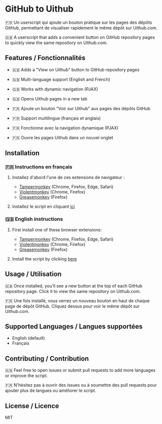 # GitHub to Uithub

🇫🇷 Un userscript qui ajoute un bouton pratique sur les pages des dépôts GitHub, permettant de visualiser rapidement le même dépôt sur Uithub.com.

🇬🇧 A userscript that adds a convenient button on GitHub repository pages to quickly view the same repository on Uithub.com.

## Features / Fonctionnalités

- 🇬🇧 Adds a "View on Uithub" button to GitHub repository pages
- 🇬🇧 Multi-language support (English and French)
- 🇬🇧 Works with dynamic navigation (PJAX)
- 🇬🇧 Opens Uithub pages in a new tab

- 🇫🇷 Ajoute un bouton "Voir sur Uithub" aux pages des dépôts GitHub
- 🇫🇷 Support multilingue (français et anglais)
- 🇫🇷 Fonctionne avec la navigation dynamique (PJAX)
- 🇫🇷 Ouvre les pages Uithub dans un nouvel onglet

## Installation

### 🇫🇷 Instructions en français

1. Installez d'abord l'une de ces extensions de navigateur :
   - [Tampermonkey](https://www.tampermonkey.net/) (Chrome, Firefox, Edge, Safari)
   - [Violentmonkey](https://violentmonkey.github.io/) (Chrome, Firefox)
   - [Greasemonkey](https://addons.mozilla.org/fr/firefox/addon/greasemonkey/) (Firefox)

2. Installez le script en cliquant [ici](https://github.com/Sato-Isolated/github-to-uithub/raw/refs/heads/main/github-to-uithub.user.js)

### 🇬🇧 English instructions

1. First install one of these browser extensions:
   - [Tampermonkey](https://www.tampermonkey.net/) (Chrome, Firefox, Edge, Safari)
   - [Violentmonkey](https://violentmonkey.github.io/) (Chrome, Firefox)
   - [Greasemonkey](https://addons.mozilla.org/en-US/firefox/addon/greasemonkey/) (Firefox)

2. Install the script by clicking [here](https://github.com/Sato-Isolated/github-to-uithub/raw/refs/heads/main/github-to-uithub.user.js)

## Usage / Utilisation

🇬🇧 Once installed, you'll see a new button at the top of each GitHub repository page. Click it to view the same repository on Uithub.com.

🇫🇷 Une fois installé, vous verrez un nouveau bouton en haut de chaque page de dépôt GitHub. Cliquez dessus pour voir le même dépôt sur Uithub.com.

## Supported Languages / Langues supportées

- English (default)
- Français

## Contributing / Contribution

🇬🇧 Feel free to open issues or submit pull requests to add more languages or improve the script.

🇫🇷 N'hésitez pas à ouvrir des issues ou à soumettre des pull requests pour ajouter plus de langues ou améliorer le script.

## License / Licence

MIT
